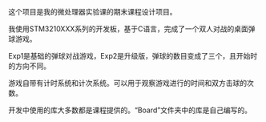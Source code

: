 这个项目是我的微处理器实验课的期末课程设计项目。

我使用STM3210XXX系列的开发板，基于C语言，完成了一个双人对战的桌面弹球游戏。

Exp1是基础的弹球对战游戏，Exp2是升级版，弹球的数目变成了三个，且开始时的方向不同。

游戏自带有计时系统和计次系统。可以用于观察游戏进行的时间和双方击球的次数。

开发中使用的库大多数都是课程提供的。“Board”文件夹中的库是自己编写的。
